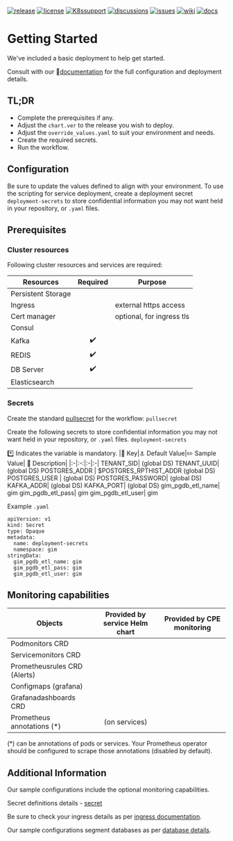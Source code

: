 [![release](https://flat.badgen.net/github/release/genesys/multicloud-services?color=pink)](https://github.com/genesys/multicloud-services/)
[![license](https://flat.badgen.net/github/license/genesys/multicloud-services?color=blue)](/LICENSE)
[![K8ssupport](https://flat.badgen.net/badge/supported%20K8s%20release/1.22/cyan)](https://all.docs.genesys.com/ReleaseNotes/Current/GenesysEngage-cloud/PrivateEdition)
[![discussions](https://img.shields.io/github/discussions/genesys/multicloud-services?style=flat-square&color=green)](https://github.com/genesys/multicloud-services/discussions)
[![issues](https://flat.badgen.net/github/open-issues/genesys/multicloud-services?color=purple)](https://github.com/genesys/multicloud-services/issues)
[![wiki](https://img.shields.io/badge/wiki-documentation-forestgreen?style=flat-square)](https://github.com/genesys/multicloud-services/wiki)
[![docs](https://flat.badgen.net/badge/Genesys%20Documentation/GIM/?color=orange)](https://all.docs.genesys.com/PEC-REP/Current/GIMPEGuide/Overview)

# Getting Started
We've included a basic deployment to help get started.

Consult with our :book:[documentation](https://all.docs.genesys.com/PEC-REP/Current/GIMPEGuide/Overview) for the full configuration and deployment details.

## TL;DR
- Complete the prerequisites if any.
- Adjust the `chart.ver` to the release you wish to deploy.
- Adjust the `override_values.yaml` to suit your environment and needs.
- Create the required secrets.
- Run the workflow.

## Configuration

Be sure to update the values defined to align with your environment.
To use the scripting for service deployment, create a deployment secret `deployment-secrets` to store confidential information you may not want held in your repository, or `.yaml` files. 

## Prerequisites
### Cluster resources

Following cluster resources and services are required:

Resources | Required | Purpose
|-|:-:|-|
Persistent Storage | | 
Ingress |  | external https access
Cert manager |  | optional, for ingress tls
Consul | |
Kafka |:heavy_check_mark: |
REDIS | :heavy_check_mark: |
DB Server | :heavy_check_mark: |
Elasticsearch | |

### Secrets 
Create the standard [pullsecret](/doc/secrets.md/#pull) for the workflow: 
`pullsecret`

Create the following secrets to store confidential information you may not want held in your repository, or `.yaml` files. 
`deployment-secrets`

 :asterisk: Indicates the variable is mandatory.
|:key: Key|:anchor: Default Value|:pencil2: Sample Value| :book: Description|
|:-|:-:|:-|:-|
TENANT_SID|  (global DS)
TENANT_UUID|  (global DS)
POSTGRES_ADDR |  $POSTGRES_RPTHIST_ADDR (global DS)
POSTGRES_USER |  (global DS)
POSTGRES_PASSWORD|  (global DS)
KAFKA_ADDR|  (global DS)
KAFKA_PORT|  (global DS)
gim_pgdb_etl_name|  gim
gim_pgdb_etl_pass|  gim
gim_pgdb_etl_user|  gim


Example `.yaml`

```
apiVersion: v1
kind: Secret
type: Opaque
metadata:
  name: deployment-secrets
  namespace: gim
stringData:
  gim_pgdb_etl_name: gim
  gim_pgdb_etl_pass: gim
  gim_pgdb_etl_user: gim
```

## Monitoring capabilities

Objects | Provided by service Helm chart | Provided by CPE monitoring
|-|:-:|:-:|
Podmonitors CRD | | 
Servicemonitors CRD |  | 
Prometheusrules CRD (Alerts) | | 
Configmaps (grafana) |  |
Grafanadashboards CRD | | 
Prometheus annotations (*) |  (on services) |

(*) can be annotations of pods or services. Your Prometheus operator should be configured to scrape those annotations (disabled by default).

## Additional Information

Our sample configurations include the optional monitoring capabilities. 

Secret definitions details - [secret](/doc/secrets.md)

Be sure to check your ingress details as per [ingress documentation](/doc/ingress.md).

Our sample configurations segment databases as per [database details](/doc/DATABASE.md).
